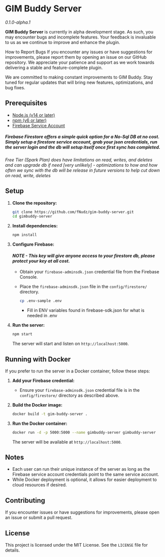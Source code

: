 # GIM Buddy Server

_0.1.0-alpha.1_

**GIM Buddy Server** is currently in alpha development stage. As such, you may encounter bugs and incomplete features. Your feedback is invaluable to us as we continue to improve and enhance the plugin.

How to Report Bugs
If you encounter any issues or have suggestions for improvements, please report them by opening an issue on our GitHub repository. We appreciate your patience and support as we work towards delivering a stable and feature-complete plugin.

We are committed to making constant improvements to GIM Buddy. Stay tuned for regular updates that will bring new features, optimizations, and bug fixes.

## Prerequisites

- [Node.js (v14 or later)](https://nodejs.org/)
- [npm (v6 or later)](https://www.npmjs.com/)
- [Firebase Service Account](https://firebase.google.com/)

##### Firebase Firestore offers a simple quick option for a No-Sql DB at no cost. Simply setup a firestore service account, grab your json credentials, run the server login and the db will setup itself once first sync has completed.

_Free Tier (Spark Plan) does have limitations on read, writes, and deletes and can upgrade db if need [very unlikely] - optimizations to how and how often we sync with the db will be release in future versions to help cut down on read, write, deletes_

## Setup

1. **Clone the repository:**

   ```sh
   git clone https://github.com/fNudz/gim-buddy-server.git
   cd gimbuddy-server
   ```

2. **Install dependencies:**

   ```sh
   npm install
   ```

3. **Configure Firebase:**

   #### _NOTE - This key will give anyone access to your firestore db, please protect your key at all cost._

   - Obtain your `firebase-adminsdk.json` credential file from the Firebase Console.

   - Place the `firebase-adminsdk.json` file in the `config/firestore/` directory.

     ```sh
     cp .env-sample .env
     ```

     - Fill in ENV variables found in firebase-sdk.json for what is needed in .env

4. **Run the server:**

   ```sh
   npm start
   ```

   The server will start and listen on `http://localhost:5000`.

## Running with Docker

If you prefer to run the server in a Docker container, follow these steps:

1. **Add your Firebase credential:**

   - Ensure your `firebase-adminsdk.json` credential file is in the `config/firestore/` directory as described above.

2. **Build the Docker image:**

   ```sh
   docker build -t gim-buddy-server .
   ```

3. **Run the Docker container:**

   ```sh
   docker run -d -p 5000:5000 --name gimbuddy-server gimbuddy-server
   ```

   The server will be available at `http://localhost:5000`.

## Notes

- Each user can run their unique instance of the server as long as the Firebase service account credentials point to the same service account.
- While Docker deployment is optional, it allows for easier deployment to cloud resources if desired.

## Contributing

If you encounter issues or have suggestions for improvements, please open an issue or submit a pull request.

## License

This project is licensed under the MIT License. See the `LICENSE` file for details.
